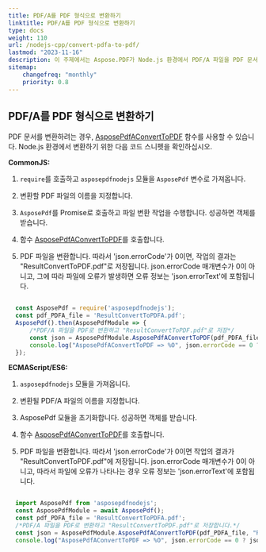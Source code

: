 ```yaml
---
title: PDF/A를 PDF 형식으로 변환하기
linktitle: PDF/A를 PDF 형식으로 변환하기
type: docs
weight: 110
url: /nodejs-cpp/convert-pdfa-to-pdf/
lastmod: "2023-11-16"
description: 이 주제에서는 Aspose.PDF가 Node.js 환경에서 PDF/A 파일을 PDF 문서로 변환하는 방법을 보여줍니다.
sitemap:
    changefreq: "monthly"
    priority: 0.8
---
```


## PDF/A를 PDF 형식으로 변환하기

PDF 문서를 변환하려는 경우, [AsposePdfAConvertToPDF](https://reference.aspose.com/pdf/nodejs-cpp/convert/asposepdfaconverttopdf/) 함수를 사용할 수 있습니다. Node.js 환경에서 변환하기 위한 다음 코드 스니펫을 확인하십시오.

**CommonJS:**

1. `require`를 호출하고 `asposepdfnodejs` 모듈을 `AsposePdf` 변수로 가져옵니다.
1. 변환할 PDF 파일의 이름을 지정합니다.
1. `AsposePdf`를 Promise로 호출하고 파일 변환 작업을 수행합니다. 성공하면 객체를 받습니다.

1. 함수 [AsposePdfAConvertToPDF](https://reference.aspose.com/pdf/nodejs-cpp/convert/asposepdfaconverttopdf/)를 호출합니다.
1. PDF 파일을 변환합니다. 따라서 'json.errorCode'가 0이면, 작업의 결과는 "ResultConvertToPDF.pdf"로 저장됩니다. json.errorCode 매개변수가 0이 아니고, 그에 따라 파일에 오류가 발생하면 오류 정보는 'json.errorText'에 포함됩니다.

```js

  const AsposePdf = require('asposepdfnodejs');
  const pdf_PDFA_file = 'ResultConvertToPDFA.pdf';
  AsposePdf().then(AsposePdfModule => {
      /*PDF/A 파일을 PDF로 변환하고 "ResultConvertToPDF.pdf"로 저장*/
      const json = AsposePdfModule.AsposePdfAConvertToPDF(pdf_PDFA_file, "ResultConvertToPDF.pdf");
      console.log("AsposePdfAConvertToPDF => %O", json.errorCode == 0 ? json.fileNameResult : json.errorText);
  });
```

**ECMAScript/ES6:**

1. `asposepdfnodejs` 모듈을 가져옵니다.
1. 변환될 PDF/A 파일의 이름을 지정합니다.

1. AsposePdf 모듈을 초기화합니다. 성공하면 객체를 받습니다.
1. 함수 [AsposePdfAConvertToPDF](https://reference.aspose.com/pdf/nodejs-cpp/convert/asposepdfaconverttopdf/)를 호출합니다.
1. PDF 파일을 변환합니다. 따라서 'json.errorCode'가 0이면 작업의 결과가 "ResultConvertToPDF.pdf"에 저장됩니다. json.errorCode 매개변수가 0이 아니고, 따라서 파일에 오류가 나타나는 경우 오류 정보는 'json.errorText'에 포함됩니다.

```js

  import AsposePdf from 'asposepdfnodejs';
  const AsposePdfModule = await AsposePdf();
  const pdf_PDFA_file = 'ResultConvertToPDFA.pdf';
  /*PDF/A 파일을 PDF로 변환하고 "ResultConvertToPDF.pdf"로 저장합니다.*/
  const json = AsposePdfModule.AsposePdfAConvertToPDF(pdf_PDFA_file, "ResultConvertToPDF.pdf");
  console.log("AsposePdfAConvertToPDF => %O", json.errorCode == 0 ? json.fileNameResult : json.errorText);
```